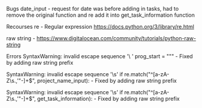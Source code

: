 Bugs
date_input - request for date was before adding in tasks, had to remove the original function and re add it into get_task_information function

Recourses
re - Regular expression https://docs.python.org/3/library/re.html

raw string - https://www.digitalocean.com/community/tutorials/python-raw-string 

Errors
SyntaxWarning: invalid escape sequence '\ '
  prog_start = """ - Fixed by adding raw string prefix

SyntaxWarning: invalid escape sequence '\s'
  if re.match("^[a-zA-Z\s\.,'\"-]+$", project_name_input): - Fixed by adding raw string prefix

SyntaxWarning: invalid escape sequence '\s'
  if re.match("^[a-zA-Z\s\.,'\"-]+$", get_task_information): - Fixed by adding raw string prefix

